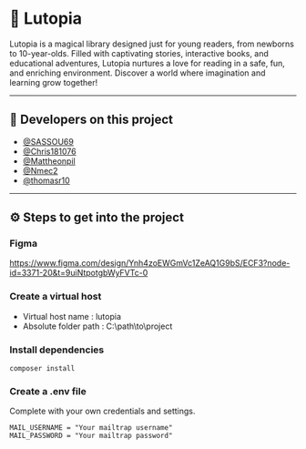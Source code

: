 # 💫 Lutopia

Lutopia is a magical library designed just for young readers, from newborns to 10-year-olds. Filled with captivating stories, interactive books, and educational adventures, Lutopia nurtures a love for reading in a safe, fun, and enriching environment. Discover a world where imagination and learning grow together!

---

## 👥 Developers on this project

- [@SASSOU69](https://github.com/SASSOU69)
- [@Chris181076](https://github.com/Chris181076)
- [@Mattheonpil](https://github.com/Mattheonpil)
- [@Nmec2](https://github.com/Nmec2)
- [@thomasr10](https://github.com/thomasr10)

---

## ⚙️ Steps to get into the project

### Figma

https://www.figma.com/design/Ynh4zoEWGmVc1ZeAQ1G9bS/ECF3?node-id=3371-20&t=9uiNtpotgbWyFVTc-0

### Create a virtual host

- Virtual host name : lutopia
- Absolute folder path : C:\path\to\project

### Install dependencies

```
composer install
```

### Create a .env file

Complete with your own credentials and settings.

```
MAIL_USERNAME = "Your mailtrap username"
MAIL_PASSWORD = "Your mailtrap password"
```